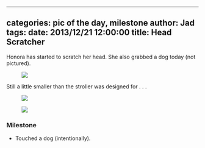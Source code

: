 
---
categories: pic of the day, milestone
author: Jad
tags: 
date: 2013/12/21 12:00:00
title: Head Scratcher
---
Honora has started to scratch her head.  She also grabbed a dog today (not pictured).

<figure>
<img src="/img/2013/12/21/img_8475_medium.jpg" />
<figcaption></figcaption>
</figure>

Still a little smaller than the stroller was designed for . . .

<figure>
<img src="/img/2013/12/21/img_8526_medium.jpg" />
<figcaption></figcaption>
</figure>

<figure>
<img src="/img/2013/12/21/img_8528_medium.jpg" />
<figcaption></figcaption>
</figure>

### Milestone
* Touched a dog (intentionally).
